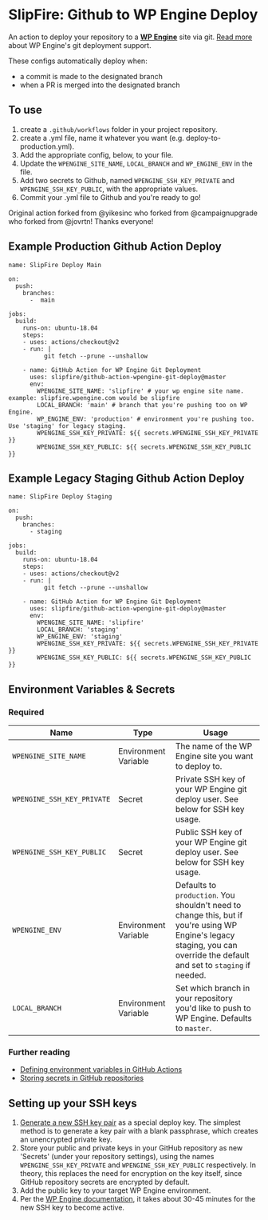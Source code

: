 # SlipFire: Github to WP Engine Deploy

An action to deploy your repository to a **[WP Engine](https://wpengine.com)** site via git. [Read more](https://wpengine.com/git/) about WP Engine's git deployment support.

These configs automatically deploy when:
- a commit is made to the designated branch
- when a PR is merged into the designated branch

## To use
1. create a `.github/workflows` folder in your project repository.
2. create a .yml file, name it whatever you want (e.g. deploy-to-production.yml).
3. Add the appropriate config, below, to your file.
4. Update the `WPENGINE_SITE_NAME`, `LOCAL_BRANCH` and `WP_ENGINE_ENV` in the file.
5. Add two secrets to Github, named `WPENGINE_SSH_KEY_PRIVATE` and `WPENGINE_SSH_KEY_PUBLIC`, with the appropriate values.
6. Commit your .yml file to Github and you're ready to go!

Original action forked from @yikesinc who forked from @campaignupgrade who forked from @jovrtn! Thanks everyone!

## Example Production Github Action Deploy

```
name: SlipFire Deploy Main

on:
  push:
    branches:
      -  main

jobs:
  build:
    runs-on: ubuntu-18.04
    steps:
    - uses: actions/checkout@v2
    - run: |
          git fetch --prune --unshallow

    - name: GitHub Action for WP Engine Git Deployment
      uses: slipfire/github-action-wpengine-git-deploy@master
      env:
        WPENGINE_SITE_NAME: 'slipfire' # your wp engine site name. example: slipfire.wpengine.com would be slipfire
        LOCAL_BRANCH: 'main' # branch that you're pushing too on WP Engine.
        WP_ENGINE_ENV: 'production' # environment you're pushing too. Use 'staging' for legacy staging.
        WPENGINE_SSH_KEY_PRIVATE: ${{ secrets.WPENGINE_SSH_KEY_PRIVATE }}
        WPENGINE_SSH_KEY_PUBLIC: ${{ secrets.WPENGINE_SSH_KEY_PUBLIC }}
```

## Example Legacy Staging Github Action Deploy

```
name: SlipFire Deploy Staging

on:
  push:
    branches:
      - staging

jobs:
  build:
    runs-on: ubuntu-18.04
    steps:
    - uses: actions/checkout@v2
    - run: |
          git fetch --prune --unshallow

    - name: GitHub Action for WP Engine Git Deployment
      uses: slipfire/github-action-wpengine-git-deploy@master
      env:
        WPENGINE_SITE_NAME: 'slipfire'
        LOCAL_BRANCH: 'staging'
        WP_ENGINE_ENV: 'staging'
        WPENGINE_SSH_KEY_PRIVATE: ${{ secrets.WPENGINE_SSH_KEY_PRIVATE }}
        WPENGINE_SSH_KEY_PUBLIC: ${{ secrets.WPENGINE_SSH_KEY_PUBLIC }}
```

## Environment Variables & Secrets

### Required

| Name | Type | Usage |
|-|-|-|
| `WPENGINE_SITE_NAME` | Environment Variable | The name of the WP Engine site you want to deploy to. |
| `WPENGINE_SSH_KEY_PRIVATE` | Secret | Private SSH key of your WP Engine git deploy user. See below for SSH key usage. |
|  `WPENGINE_SSH_KEY_PUBLIC` | Secret | Public SSH key of your WP Engine git deploy user. See below for SSH key usage. |
| `WPENGINE_ENV` | Environment Variable  | Defaults to `production`. You shouldn't need to change this, but if you're using WP Engine's legacy staging, you can override the default and set to `staging` if needed. |
| `LOCAL_BRANCH` | Environment Variable  | Set which branch in your repository you'd like to push to WP Engine. Defaults to `master`. |

### Further reading

* [Defining environment variables in GitHub Actions](https://developer.github.com/actions/creating-github-actions/accessing-the-runtime-environment/#environment-variables)
* [Storing secrets in GitHub repositories](https://developer.github.com/actions/managing-workflows/storing-secrets/)

## Setting up your SSH keys

1. [Generate a new SSH key pair](https://help.github.com/articles/generating-a-new-ssh-key-and-adding-it-to-the-ssh-agent/) as a special deploy key. The simplest method is to generate a key pair with a blank passphrase, which creates an unencrypted private key.
2. Store your public and private keys in your GitHub repository as new 'Secrets' (under your repository settings), using the names `WPENGINE_SSH_KEY_PRIVATE` and `WPENGINE_SSH_KEY_PUBLIC` respectively. In theory, this replaces the need for encryption on the key itself, since GitHub repository secrets are encrypted by default.
3. Add the public key to your target WP Engine environment.
4. Per the [WP Engine documentation](https://wpengine.com/git/), it takes about 30-45 minutes for the new SSH key to become active.
